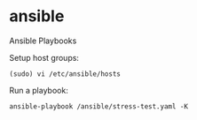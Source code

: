 # ansible
Ansible Playbooks

Setup host groups:
```
(sudo) vi /etc/ansible/hosts
```

Run a playbook:
```
ansible-playbook /ansible/stress-test.yaml -K
```